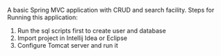 A basic Spring MVC application with CRUD and search facility.
Steps for Running this application:

1. Run the sql scripts first to create user and database
2. Import project in Intellij Idea or Eclipse
3. Configure Tomcat server and run it
